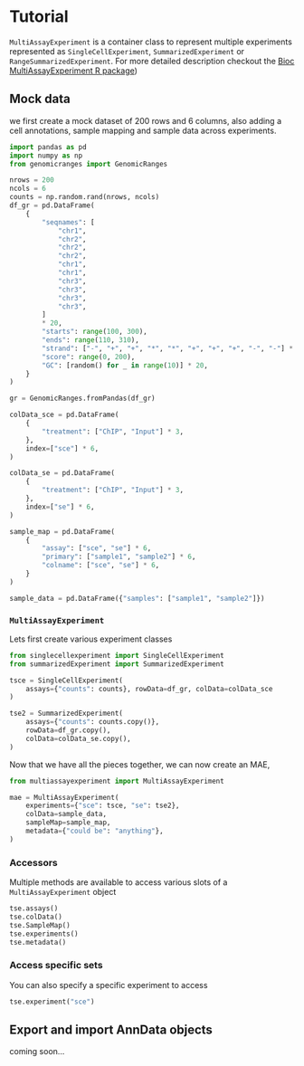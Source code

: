 # Tutorial

`MultiAssayExperiment` is a container class to represent multiple experiments represented as `SingleCellExperiment`, `SummarizedExperiment` or `RangeSummarizedExperiment`. For more detailed description checkout the [Bioc MultiAssayExperiment R package](https://bioconductor.org/packages/release/bioc/html/MultiAssayExperiment.html))

## Mock data 

we first create a mock dataset of 200 rows and 6 columns, also adding a cell annotations, sample mapping and sample data across experiments.

```python
import pandas as pd
import numpy as np
from genomicranges import GenomicRanges

nrows = 200
ncols = 6
counts = np.random.rand(nrows, ncols)
df_gr = pd.DataFrame(
    {
        "seqnames": [
            "chr1",
            "chr2",
            "chr2",
            "chr2",
            "chr1",
            "chr1",
            "chr3",
            "chr3",
            "chr3",
            "chr3",
        ]
        * 20,
        "starts": range(100, 300),
        "ends": range(110, 310),
        "strand": ["-", "+", "+", "*", "*", "+", "+", "+", "-", "-"] * 20,
        "score": range(0, 200),
        "GC": [random() for _ in range(10)] * 20,
    }
)

gr = GenomicRanges.fromPandas(df_gr)

colData_sce = pd.DataFrame(
    {
        "treatment": ["ChIP", "Input"] * 3,
    },
    index=["sce"] * 6,
)

colData_se = pd.DataFrame(
    {
        "treatment": ["ChIP", "Input"] * 3,
    },
    index=["se"] * 6,
)

sample_map = pd.DataFrame(
    {
        "assay": ["sce", "se"] * 6,
        "primary": ["sample1", "sample2"] * 6,
        "colname": ["sce", "se"] * 6,
    }
)

sample_data = pd.DataFrame({"samples": ["sample1", "sample2"]})
```

### `MultiAssayExperiment`


Lets first create various experiment classes

```python
from singlecellexperiment import SingleCellExperiment
from summarizedExperiment import SummarizedExperiment

tsce = SingleCellExperiment(
    assays={"counts": counts}, rowData=df_gr, colData=colData_sce
)

tse2 = SummarizedExperiment(
    assays={"counts": counts.copy()},
    rowData=df_gr.copy(),
    colData=colData_se.copy(),
)
```

Now that we have all the pieces together, we can now create an MAE,


```python
from multiassayexperiment import MultiAssayExperiment

mae = MultiAssayExperiment(
    experiments={"sce": tsce, "se": tse2},
    colData=sample_data,
    sampleMap=sample_map,
    metadata={"could be": "anything"},
)
```

### Accessors

Multiple methods are available to access various slots of a `MultiAssayExperiment` object

```python
tse.assays()
tse.colData()
tse.SampleMap()
tse.experiments()
tse.metadata()
```

### Access specific sets

You can also specify a specific experiment to access

```python
tse.experiment("sce")
```

## Export and import AnnData objects

coming soon...